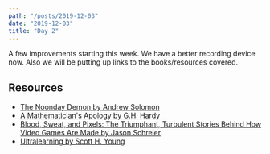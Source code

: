 ```yaml
---
path: "/posts/2019-12-03"
date: "2019-12-03"
title: "Day 2"
---
```


A few improvements starting this week. We have a better recording device now.
Also we will be putting up links to the books/resources covered.

## Resources
+ [The Noonday Demon by Andrew Solomon](https://www.goodreads.com/book/show/13932.The_Noonday_Demon)
+ [A Mathematician's Apology by G.H. Hardy](https://www.goodreads.com/book/show/154060.A_Mathematician_s_Apology)
+ [Blood, Sweat, and Pixels: The Triumphant, Turbulent Stories Behind How Video
  Games Are Made by Jason
  Schreier](https://www.goodreads.com/book/show/34376766-blood-sweat-and-pixels)
+ [Ultralearning by Scott H.
  Young](https://www.goodreads.com/book/show/47168426-ultralearning)
